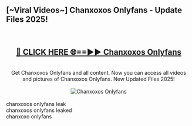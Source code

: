 <h2>[~Viral Videos~] Chanxoxos Onlyfans - Update Files 2025!</h2>
<br>
<div align="center">
<h2><a href="https://betterlinks.top/A2PfLJ" rel="nofollow">🔴 CLICK HERE 🌐==►► Chanxoxos Onlyfans</a></h2>
<br>
Get Chanxoxos Onlyfans and all content. Now you can access all videos and pictures of Chanxoxos Onlyfans. New Updated Files 2025!
<br>
<br>
<a href="https://betterlinks.top/A2PfLJ" rel="nofollow" data-target="animated-image.originalLink"><img src="https://i.ibb.co.com/WyWwxjT/player-gif2.gif" alt="Chanxoxos Onlyfans" style="max-width: 100%; display: inline-block;" data-target="animated-image.originalImage"></a>
</div>
<br>
chanxoxos onlyfans leak<br>
chanxoxos onlyfans leaked<br>
chanxoxo onlyfans